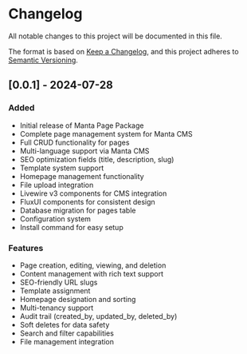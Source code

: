 # Changelog

All notable changes to this project will be documented in this file.

The format is based on [Keep a Changelog](https://keepachangelog.com/en/1.0.0/),
and this project adheres to [Semantic Versioning](https://semver.org/spec/v2.0.0.html).

## [0.0.1] - 2024-07-28

### Added

- Initial release of Manta Page Package
- Complete page management system for Manta CMS
- Full CRUD functionality for pages
- Multi-language support via Manta CMS
- SEO optimization fields (title, description, slug)
- Template system support
- Homepage management functionality
- File upload integration
- Livewire v3 components for CMS integration
- FluxUI components for consistent design
- Database migration for pages table
- Configuration system
- Install command for easy setup

### Features

- Page creation, editing, viewing, and deletion
- Content management with rich text support
- SEO-friendly URL slugs
- Template assignment
- Homepage designation and sorting
- Multi-tenancy support
- Audit trail (created_by, updated_by, deleted_by)
- Soft deletes for data safety
- Search and filter capabilities
- File management integration
